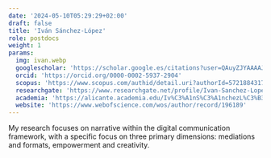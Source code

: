 ```yaml
---
date: '2024-05-10T05:29:29+02:00'
draft: false
title: 'Iván Sánchez-López'
role: postdocs
weight: 1
params:
  img: ivan.webp
  googlescholar: 'https://scholar.google.es/citations?user=QAuyZJYAAAAJ&hl=es'
  orcid: 'https://orcid.org/0000-0002-5937-2904'
  scopus: 'https://www.scopus.com/authid/detail.uri?authorId=57218843172'
  researchgate: 'https://www.researchgate.net/profile/Ivan-Sanchez-Lopez'
  academia: 'https://alicante.academia.edu/Iv%C3%A1nS%C3%A1nchezL%C3%B3pez'
  website: 'https://www.webofscience.com/wos/author/record/196189'
---
```


My research focuses on narrative within the digital communication framework, with a specific focus on three primary dimensions: mediations and formats, empowerment and creativity. 


